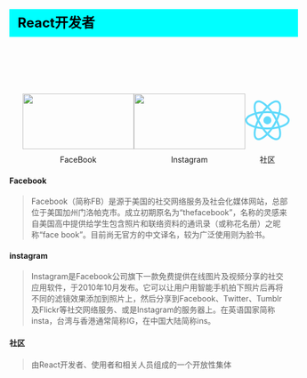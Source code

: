 <div
    style = "
        width: 100%;
        height: 50px;
        background: #00FFFF;
        color: black;
        line-height: 50px;
        padding-left: 15px;
        font-size: 24px;
        font-weight: bold;
        margin-bottom: 100px;
    "
> 
    React开发者
</div>

<ul style = "list-style: none;display: flex;justify-content: space-around;">
    <li style = "width: 200px;display:flex;flex-direction: column;justify-content: center;">
        <img style = "align-self: center;margin-bottom: 10px;" width = "200" height = "100" src = "https://timgsa.baidu.com/timg?image&quality=80&size=b9999_10000&sec=1574016957455&di=be8aa5103e09c4bfbe5b8de1dc152b8a&imgtype=0&src=http%3A%2F%2Fimg5.pcpop.com%2FArticleImages%2F500x375%2F2%2F2537%2F002537521.jpg"/>
        <span style = "align-self: center;"> FaceBook <span>
    </li>
    <li style = "width: 200px;display:flex;flex-direction: column;justify-content: center;">
        <img style = "align-self: center;margin-bottom: 10px;" width = "200" height = "100" src = "https://ss2.bdstatic.com/70cFvnSh_Q1YnxGkpoWK1HF6hhy/it/u=2048022932,791453640&fm=26&gp=0.jpg"/>
        <span style = "align-self: center;" > Instagram <span>
    </li>
    <li style = "width: 200px;display:flex;flex-direction: column;justify-content: center;">
        <img style = "align-self: center;margin-bottom: 10px;" width = "100" height = "100" src = "data:image/svg+xml;base64,PHN2ZyB4bWxucz0iaHR0cDovL3d3dy53My5vcmcvMjAwMC9zdmciIHZpZXdCb3g9Ii0xMS41IC0xMC4yMzE3NCAyMyAyMC40NjM0OCI+CiAgPHRpdGxlPlJlYWN0IExvZ288L3RpdGxlPgogIDxjaXJjbGUgY3g9IjAiIGN5PSIwIiByPSIyLjA1IiBmaWxsPSIjNjFkYWZiIi8+CiAgPGcgc3Ryb2tlPSIjNjFkYWZiIiBzdHJva2Utd2lkdGg9IjEiIGZpbGw9Im5vbmUiPgogICAgPGVsbGlwc2Ugcng9IjExIiByeT0iNC4yIi8+CiAgICA8ZWxsaXBzZSByeD0iMTEiIHJ5PSI0LjIiIHRyYW5zZm9ybT0icm90YXRlKDYwKSIvPgogICAgPGVsbGlwc2Ugcng9IjExIiByeT0iNC4yIiB0cmFuc2Zvcm09InJvdGF0ZSgxMjApIi8+CiAgPC9nPgo8L3N2Zz4K"/>
        <span style = "align-self: center;"> 社区 <span>
    </li>
</ul>

#### Facebook
> Facebook（简称FB）是源于美国的社交网络服务及社会化媒体网站，总部位于美国加州门洛帕克市。成立初期原名为“thefacebook”，名称的灵感来自美国高中提供给学生包含照片和联络资料的通讯录（或称花名册）之昵称“face book”。目前尚无官方的中文译名，较为广泛使用则为脸书。

#### instagram
> Instagram是Facebook公司旗下一款免费提供在线图片及视频分享的社交应用软件，于2010年10月发布。它可以让用户用智能手机拍下照片后再将不同的滤镜效果添加到照片上，然后分享到Facebook、Twitter、Tumblr及Flickr等社交网络服务、或是Instagram的服务器上。在英语国家简称insta，台湾与香港通常简称IG，在中国大陆简称ins。

#### 社区
> 由React开发者、使用者和相关人员组成的一个开放性集体